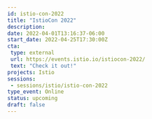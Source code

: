 ```yaml
---
id: istio-con-2022
title: "IstioCon 2022"
description: 
date: 2022-04-01T13:16:37-06:00
start_date: 2022-04-25T17:30:00Z
cta: 
 type: external
 url: https://events.istio.io/istiocon-2022/
 text: "Check it out!"
projects: Istio
sessions: 
 - sessions/istio/istio-con-2022
type_event: Online
status: upcoming
draft: false
---
```





